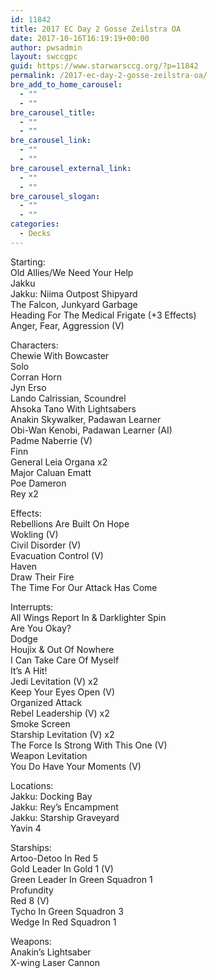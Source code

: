 ```yaml
---
id: 11842
title: 2017 EC Day 2 Gosse Zeilstra OA
date: 2017-10-16T16:19:19+00:00
author: pwsadmin
layout: swccgpc
guid: https://www.starwarsccg.org/?p=11842
permalink: /2017-ec-day-2-gosse-zeilstra-oa/
bre_add_to_home_carousel:
  - ""
  - ""
bre_carousel_title:
  - ""
  - ""
bre_carousel_link:
  - ""
  - ""
bre_carousel_external_link:
  - ""
  - ""
bre_carousel_slogan:
  - ""
  - ""
categories:
  - Decks
---
```

Starting:  
Old Allies/We Need Your Help  
Jakku  
Jakku: Niima Outpost Shipyard  
The Falcon, Junkyard Garbage  
Heading For The Medical Frigate (+3 Effects)  
Anger, Fear, Aggression (V)

Characters:  
Chewie With Bowcaster  
Solo  
Corran Horn  
Jyn Erso  
Lando Calrissian, Scoundrel  
Ahsoka Tano With Lightsabers  
Anakin Skywalker, Padawan Learner  
Obi-Wan Kenobi, Padawan Learner (AI)  
Padme Naberrie (V)  
Finn  
General Leia Organa x2  
Major Caluan Ematt  
Poe Dameron  
Rey x2

Effects:  
Rebellions Are Built On Hope  
Wokling (V)  
Civil Disorder (V)  
Evacuation Control (V)  
Haven  
Draw Their Fire  
The Time For Our Attack Has Come

Interrupts:  
All Wings Report In & Darklighter Spin  
Are You Okay?  
Dodge  
Houjix & Out Of Nowhere  
I Can Take Care Of Myself  
It&#8217;s A Hit!  
Jedi Levitation (V) x2  
Keep Your Eyes Open (V)  
Organized Attack  
Rebel Leadership (V) x2  
Smoke Screen  
Starship Levitation (V) x2  
The Force Is Strong With This One (V)  
Weapon Levitation  
You Do Have Your Moments (V)

Locations:  
Jakku: Docking Bay  
Jakku: Rey&#8217;s Encampment  
Jakku: Starship Graveyard  
Yavin 4

Starships:  
Artoo-Detoo In Red 5  
Gold Leader In Gold 1 (V)  
Green Leader In Green Squadron 1  
Profundity  
Red 8 (V)  
Tycho In Green Squadron 3  
Wedge In Red Squadron 1

Weapons:  
Anakin&#8217;s Lightsaber  
X-wing Laser Cannon